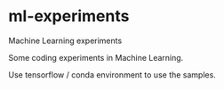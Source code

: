 # ml-experiments
Machine Learning experiments

Some coding experiments in Machine Learning.

Use tensorflow / conda environment to use the samples.